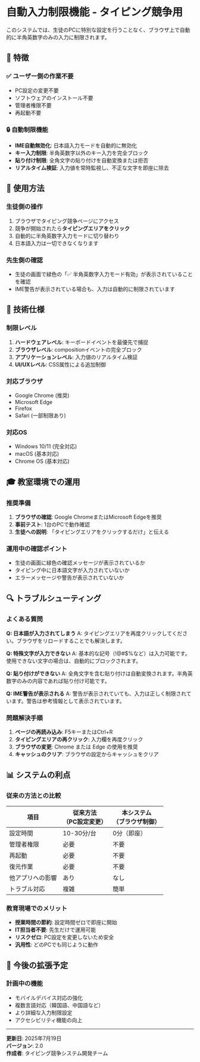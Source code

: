 # 自動入力制限機能 - タイピング競争用

このシステムでは、生徒のPCに特別な設定を行うことなく、ブラウザ上で自動的に半角英数字のみの入力に制限されます。

## 🎯 特徴

### ✅ ユーザー側の作業不要
- PC設定の変更不要
- ソフトウェアのインストール不要
- 管理者権限不要
- 再起動不要

### 🔒 自動制限機能
- **IME自動無効化**: 日本語入力モードを自動的に無効化
- **キー入力制限**: 半角英数字以外のキー入力を完全ブロック
- **貼り付け制限**: 全角文字の貼り付けを自動変換または拒否
- **リアルタイム検証**: 入力値を常時監視し、不正な文字を即座に除去

## 🚀 使用方法

### 生徒側の操作
1. ブラウザでタイピング競争ページにアクセス
2. 競争が開始されたら**タイピングエリアをクリック**
3. 自動的に半角英数字入力モードに切り替わり
4. 日本語入力は一切できなくなります

### 先生側の確認
- 生徒の画面で緑色の「✅ 半角英数字入力モード有効」が表示されていることを確認
- IME警告が表示されている場合も、入力は自動的に制限されています

## 🔧 技術仕様

### 制限レベル
1. **ハードウェアレベル**: キーボードイベントを最優先で捕捉
2. **ブラウザレベル**: compositionイベントの完全ブロック
3. **アプリケーションレベル**: 入力値のリアルタイム検証
4. **UI/UXレベル**: CSS属性による追加制御

### 対応ブラウザ
- Google Chrome (推奨)
- Microsoft Edge
- Firefox
- Safari (一部制限あり)

### 対応OS
- Windows 10/11 (完全対応)
- macOS (基本対応)
- Chrome OS (基本対応)

## 🎓 教室環境での運用

### 推奨準備
1. **ブラウザの確認**: Google ChromeまたはMicrosoft Edgeを推奨
2. **事前テスト**: 1台のPCで動作確認
3. **生徒への説明**: 「タイピングエリアをクリックするだけ」と伝える

### 運用中の確認ポイント
- 生徒の画面に緑色の確認メッセージが表示されているか
- タイピング中に日本語文字が入力されていないか
- エラーメッセージや警告が表示されていないか

## 🔍 トラブルシューティング

### よくある質問

**Q: 日本語が入力されてしまう**
A: タイピングエリアを再度クリックしてください。ブラウザをリロードすることでも解決します。

**Q: 特殊文字が入力できない**
A: 基本的な記号（!@#$%など）は入力可能です。使用できない文字の場合は、自動的にブロックされます。

**Q: 貼り付けができない**
A: 全角文字を含む貼り付けは自動変換されます。半角英数字のみの内容であれば貼り付け可能です。

**Q: IME警告が表示される**
A: 警告が表示されていても、入力は正しく制限されています。警告は参考情報として表示されています。

### 問題解決手順
1. **ページの再読み込み**: F5キーまたはCtrl+R
2. **タイピングエリアの再クリック**: 入力欄を再度クリック
3. **ブラウザの変更**: Chrome または Edge の使用を推奨
4. **キャッシュのクリア**: ブラウザの設定からキャッシュをクリア

## 📊 システムの利点

### 従来の方法との比較

| 項目 | 従来方法<br/>（PC設定変更） | 本システム<br/>（ブラウザ制御） |
|------|---|---|
| 設定時間 | 10-30分/台 | 0分（即座） |
| 管理者権限 | 必要 | 不要 |
| 再起動 | 必要 | 不要 |
| 復元作業 | 必要 | 不要 |
| 他アプリへの影響 | あり | なし |
| トラブル対応 | 複雑 | 簡単 |

### 教育現場でのメリット
- **授業時間の節約**: 設定時間ゼロで即座に開始
- **IT担当者不要**: 先生だけで運用可能
- **リスクゼロ**: PC設定を変更しないため安全
- **汎用性**: どのPCでも同じように動作

## 🔄 今後の拡張予定

### 計画中の機能
- モバイルデバイス対応の強化
- 複数言語対応（韓国語、中国語など）
- より詳細な入力制限設定
- アクセシビリティ機能の向上

---

**更新日**: 2025年7月19日  
**バージョン**: 2.0  
**作成者**: タイピング競争システム開発チーム
